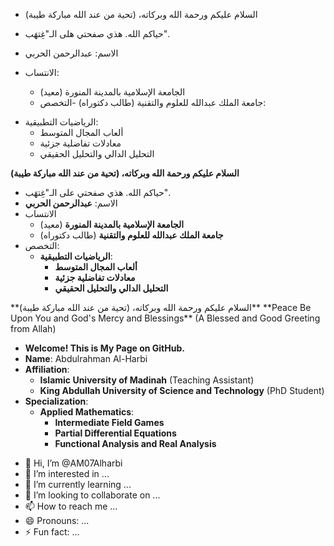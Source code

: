 - السلام عليكم ورحمة الله وبركاته، (تحية من عند الله مباركة طيبة)

- حياكم الله. هذي صفحتي هلى الـ"غِتهَب".
- الاسم: عبدالرحمن الحربي
- الانتساب:
  * الجامعة الإسلامية بالمدينة المنورة (معيد)
  * جامعة الملك عبدالله للعلوم والتقنية (طالب دكتوراه)
-التخصص:
* الرياضيات التطبيقية:
  + ألعاب المجال المتوسط
  + معادلات تفاضلية جزئية
  + التحليل الدالي والتحليل الحقيقي
 
**السلام عليكم ورحمة الله وبركاته، (تحية من عند الله مباركة طيبة)**

- حياكم الله. هذي صفحتي على الـ"غِتهَب".
- الاسم: **عبدالرحمن الحربي**
- الانتساب
  * **الجامعة الإسلامية بالمدينة المنورة** (معيد)
  * **جامعة الملك عبدالله للعلوم والتقنية** (طالب دكتوراه)
- التخصص:
  * **الرياضيات التطبيقية**:
    + **ألعاب المجال المتوسط**
    + **معادلات تفاضلية جزئية**
    + **التحليل الدالي والتحليل الحقيقي**

<div dir="ltr">
 **السلام عليكم ورحمة الله وبركاته، (تحية من عند الله مباركة طيبة)**
**Peace Be Upon You and God's Mercy and Blessings** (A Blessed and Good Greeting from Allah)

- **Welcome! This is My Page on GitHub.**
- **Name**: Abdulrahman Al-Harbi
- **Affiliation**:
  * **Islamic University of Madinah** (Teaching Assistant)
  * **King Abdullah University of Science and Technology** (PhD Student)
- **Specialization**:
  * **Applied Mathematics**:
    + **Intermediate Field Games**
    + **Partial Differential Equations**
    + **Functional Analysis and Real Analysis**
</div>

- 👋 Hi, I’m @AM07Alharbi
- 👀 I’m interested in ...
- 🌱 I’m currently learning ...
- 💞️ I’m looking to collaborate on ...
- 📫 How to reach me ...
- 😄 Pronouns: ...
- ⚡ Fun fact: ...

<!---
AM07Alharbi/AM07Alharbi is a ✨ special ✨ repository because its `README.md` (this file) appears on your GitHub profile.
You can click the Preview link to take a look at your changes.
--->
